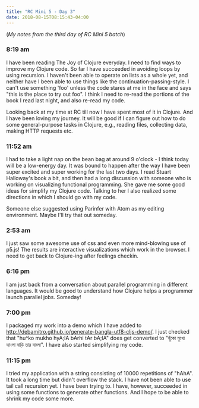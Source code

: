 ```yaml
---
title: "RC Mini 5 - Day 3"
date: 2018-08-15T08:15:43-04:00
---
```


(*My notes from the third day of RC Mini 5 batch*)

### 8:19 am
I have been reading The Joy of Clojure everyday. I need to find ways to improve my Clojure code. So far I have succeeded in avoiding loops by using recursion. I haven't been able to operate on lists as a whole yet, and neither have I been able to use things like the continuation-passing-style. I can't use something 'foo' unless the code stares at me in the face and says "this is the place to try out foo". I think I need to re-read the portions of the book I read last night, and also re-read my code.

Looking back at my time at RC till now I have spent most of it in Clojure. And I have been loving my journey. It will be good if I can figure out how to do some general-purpose tasks in Clojure, e.g., reading files, collecting data, making HTTP requests etc.

### 11:52 am
I had to take a light nap on the bean bag at around 9 o'clock - I think today will be a low-energy day. It was bound to happen after the way I have been super excited and super working for the last two days. I read Stuart Halloway's book a bit, and then had a long discussion with someone who is working on visualizing functional programming. She gave me some good ideas for simplify my Clojure code. Talking to her I also realized some directions in which I should go with my code.

Someone else suggested using Parinfer with Atom as my editing environment. Maybe I'll try that out someday.

### 2:53 am
I just saw some awesome use of css and even more mind-blowing use of p5.js! The results are interactive visualizations which work in the browser. I need to get back to Clojure-ing after feelings checkin.

### 6:16 pm
I am just back from a conversation about parallel programming in different languages. It would be good to understand how Clojure helps a programmer launch parallel jobs. Someday!

### 7:00 pm
I packaged my work into a demo which I have added to http://debamitro.github.io/generate-bangla-utf8-cljs-demo/. I just checked that "hu^ko mukho hyA;lA bArhi tAr bA;lA" does get converted to "হুঁকো মুখো হ্যাংলা বাড়ি তার বাংলা". I have also started simplifying my code.

### 11:15 pm
I tried my application with a string consisting of 10000 repetitions of "hAhA". It took a long time but didn't overflow the stack. I have not been able to use tail call recursion yet. I have been trying to. I have, however, succeeded in using some functions to generate other functions. And I hope to be able to shrink my code some more.

